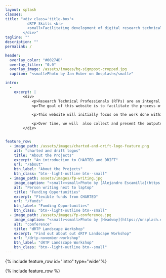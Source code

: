 ```yaml
---
layout: splash
classes: 
title: "<div class='title-box'>
          dRTP Skills <br>
          <small>Facilitating development of digital research technical skills</small>
        </div>"
tagline: ""
description: "" 
permalink: /

header:
  overlay_color: "#00274D" 
  overlay_filter: "0.0"
  overlay_image: /assets/images/bg-signpost-cropped.jpg
  caption: "<small>Photo by Jan Huber on Unsplash</small>"

intro: 
  -
    excerpt: |
        <div>
            <p>Research Technical Professionals (RTPs) are an integral part of the modern process of scientific discovery. </p>
            <p>The goal of this website is to facilitate the process of discovery and development of digital research technical skills - to better connect training opportunities with skills, skills with roles, roles with people, and people with people.  Making the ecosystem more transparent and easier to navigate is essential to ensure sustainable skill and career development for current and prospective dRTPs.</p>  

            <p>This website will initially focus on the work done within two projects: DRIFT and CHARTED, and later expand to include an overview of the dRTP ecosystem. The current work includes exploring and expanding the resources for the DRI support roles and teams, and efforts into making the existing training materials more FAIR (Findable, Accessible, Interoperable and Reusable).</p>  

            <p>Over time, we will  also collect and present the outputs from the projects funded through the CHARTED flexible fund.</p>
        </div>


feature_row:
  - image_path: /assets/images/charted-and-drift-logo-feature.png
    alt: "charted and drift logos"
    title: "About the Projects"
    excerpt: "An introduction to CHARTED and DRIFT"
    url: "/about"
    btn_label: "About the Projects"
    btn_class: "btn--light-outline btn--small"
  - image_path: assets/images/fp-writing.jpg
    image_caption: "<small><small>Photo by [Alejandro Escamilla](https://unsplash.com/@alejandroescamilla?utm_source=unsplash&utm_medium=referral&utm_content=creditCopyText) on [Unsplash](https://unsplash.com/photos/y83Je1OC6Wc?utm_source=unsplash&utm_medium=referral&utm_content=creditCopyText)</small></small>"
    alt: "Person writing next to laptop"
    title: "Funding Opportunities"
    excerpt: "Flexible funds from CHARTED"
    url: "/funds"
    btn_label: "Funding Opportunities"
    btn_class: "btn--light-outline btn--small"
  - image_path: /assets/images/fp-conference.jpg
    image_caption: "<small><small>Photo by [Headway](https://unsplash.com/@headwayio?utm_content=creditCopyText&utm_medium=referral&utm_source=unsplash) on [Unsplash](https://unsplash.com/photos/crowd-of-people-sitting-on-chairs-inside-room-F2KRf_QfCqw?utm_content=creditCopyText&utm_medium=referral&utm_source=unsplash)</small></small>"
    alt: "conference"
    title: "dRTP Landscape Workshop"
    excerpt: "Find out about out dRTP Landscape Workshop"
    url: "/drtp-november-workshop"
    btn_label: "dRTP Landscape Workshop"
    btn_class: "btn--light-outline btn--small"
---
```


{% include feature_row id="intro" type="wide"%}


{% include feature_row %}